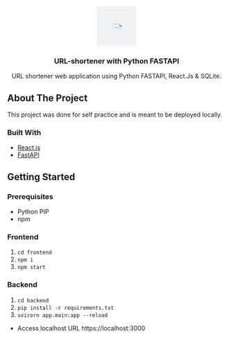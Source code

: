<div align="center"><img src="./Capture.PNG" width="90" height="90"></div>

<div id="top"></div>
<h3 align="center">URL-shortener with Python FASTAPI</h3>

  <p align="center">
    URL shortener web application using Python FASTAPI, React.Js & SQLite.
  </p>
</div>

<!-- ABOUT THE PROJECT -->

## About The Project

This project was done for self practice and is meant to be deployed locally.

### Built With

- [React.js](https://reactjs.org/)
- [FastAPI](https://fastapi.tiangolo.com/)

<!-- GETTING STARTED -->

## Getting Started

### Prerequisites

- Python PIP
- npm

### Frontend

1. `cd frontend`
2. `npm i `
3. `npm start`

### Backend

1. `cd backend`
2. `pip install -r requirements.txt`
3. `uvicorn app.main:app --reload`

- Access localhost URL https://localhost:3000
